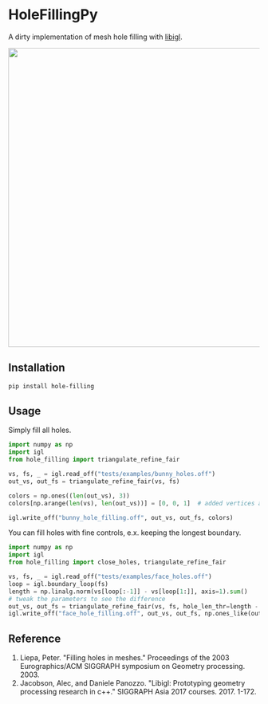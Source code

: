 # HoleFillingPy

A dirty implementation of mesh hole filling with [libigl](https://github.com/libigl/libigl-python-bindings).

<img src="./docs/hole_filling.png" width="600">

## Installation

```bash
pip install hole-filling
```

## Usage

Simply fill all holes.

```python
import numpy as np
import igl
from hole_filling import triangulate_refine_fair

vs, fs, _ = igl.read_off("tests/examples/bunny_holes.off")
out_vs, out_fs = triangulate_refine_fair(vs, fs)

colors = np.ones((len(out_vs), 3))
colors[np.arange(len(vs), len(out_vs))] = [0, 0, 1]  # added vertices are blue

igl.write_off("bunny_hole_filling.off", out_vs, out_fs, colors)
```

You can fill holes with fine controls, e.x. keeping the longest boundary.

```python
import numpy as np
import igl
from hole_filling import close_holes, triangulate_refine_fair

vs, fs, _ = igl.read_off("tests/examples/face_holes.off")
loop = igl.boundary_loop(fs)
length = np.linalg.norm(vs[loop[:-1]] - vs[loop[1:]], axis=1).sum()
# tweak the parameters to see the difference
out_vs, out_fs = triangulate_refine_fair(vs, fs, hole_len_thr=length - 0.1, density_factor=2, fair_alpha=0.5)
igl.write_off("face_hole_filling.off", out_vs, out_fs, np.ones_like(out_vs) * 0.7)
```

## Reference

1. Liepa, Peter. "Filling holes in meshes." Proceedings of the 2003 Eurographics/ACM SIGGRAPH symposium on Geometry
   processing. 2003.
2. Jacobson, Alec, and Daniele Panozzo. "Libigl: Prototyping geometry processing research in c++." SIGGRAPH Asia 2017
   courses. 2017. 1-172.
